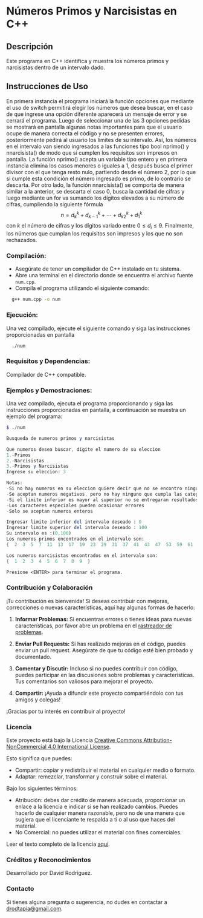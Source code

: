 # Números Primos y Narcisistas en C++

## Descripción

Este programa en C++ identifica y muestra los números primos y narcisistas dentro de un intervalo dado.

## Instrucciones de Uso
En primera instancia el programa iniciará la función opciones que mediante el uso de switch permitirá
elegir los números que desea buscar, en el caso de que ingrese una opción diferente aparecerá un mensaje de
error y se cerrará el programa.
Luego de seleccionar una de las 3 opciones pedidas se mostrará en pantalla algunas notas importantes para
que el usuario ocupe de manera correcta el código y no se presenten errores, posteriormente pedirá al usuario
los límites de su intervalo.
Así, los números en el intervalo van siendo ingresados a las funciones tipo bool nprimo() y nnarcisista()
de modo que si cumplen los requisitos son impresos en pantalla.
La función nprimo() acepta un variable tipo entero y en primera instancia elimina los casos menores o
iguales a 1, después busca el primer divisor con el que tenga resto nulo, partiendo desde el número 2, por
lo que si cumple esta condición el número ingresado es primo, de lo contrario se descarta. Por otro lado, la
función nnarcisista() se comporta de manera similar a la anterior, se descarta el caso 0, busca la cantidad
de cifras y luego mediante un for va sumando los dígitos elevados a su número de cifras, cumpliendo la
siguiente fórmula
$$n = d^k_{k}+d^k_{k-1}+\cdots+d^k_{k2}+d^k_{1}$$
con $k$ el número de cifras y los dígitos variado entre $0 \leq d_i \leq 9$. Finalmente, los números que cumplan los
requisitos son impresos y los que no son rechazados.

### Compilación:
- Asegúrate de tener un compilador de C++ instalado en tu sistema.
- Abre una terminal en el directorio donde se encuentra el archivo fuente `num.cpp`.
- Compila el programa utilizando el siguiente comando:
```bash
  g++ num.cpp -o num

```
### Ejecución:
Una vez compilado, ejecute el siguiente comando y siga las instrucciones proporcionadas en pantalla
```bash
  ./num
```  
### Requisitos y Dependencias:
Compilador de C++ compatible.

### Ejemplos y Demostraciones:
Una vez compilado, ejecuta el programa proporcionando y siga las instrucciones proporcionadas en pantalla, a continuación se muestra un ejemplo del programa:
```mathematica
$ ./num

Busqueda de numeros primos y narcisistas

Que numeros desea buscar, digite el numero de su eleccion
1.-Primos
2.-Narcisistas
3.-Primos y Narcisistas
Ingrese su eleccion: 3

Notas:
-Si no hay numeros en su eleccion quiere decir que no se encontro ningun valor en el intervalo
-Se aceptan numeros negativos, pero no hay ninguno que cumpla las categorias mencionadas
-Si el limite inferior es mayor al superior no se entregaran resultados
-Los caracteres especiales pueden ocasionar errores
-Solo se aceptan numeros enteros

Ingresar limite inferior del intervalo deseado : 0
Ingresar limite superior del intervalo deseado : 100
Su intervalo es :(0,100)
Los numeros primos encontrados en el intervalo son:
{  2  3  5  7  11  13  17  19  23  29  31  37  41  43  47  53  59  61  67  71  73  79  83  89  97  }

Los numeros narcisistas encontrados en el intervalo son:
{  1  2  3  4  5  6  7  8  9  }

Presione <ENTER> para terminar el programa.

```
### Contribución y Colaboración

¡Tu contribución es bienvenida! Si deseas contribuir con mejoras, correcciones o nuevas características, aquí hay algunas formas de hacerlo:

1. **Informar Problemas:** Si encuentras errores o tienes ideas para nuevas características, por favor abre un problema en el [rastreador de problemas](https://github.com/drodtapia/N-primos-y-narcisistas/issues).
   
2. **Enviar Pull Requests:** Si has realizado mejoras en el código, puedes enviar un pull request. Asegúrate de que tu código esté bien probado y documentado.

3. **Comentar y Discutir:** Incluso si no puedes contribuir con código, puedes participar en las discusiones sobre problemas y características. Tus comentarios son valiosos para mejorar el proyecto.

4. **Compartir:** ¡Ayuda a difundir este proyecto compartiéndolo con tus amigos y colegas!

¡Gracias por tu interés en contribuir al proyecto!

### Licencia

Este proyecto está bajo la Licencia [Creative Commons Attribution-NonCommercial 4.0 International License](https://creativecommons.org/licenses/by-nc/4.0/).

Esto significa que puedes:

- Compartir: copiar y redistribuir el material en cualquier medio o formato.
- Adaptar: remezclar, transformar y construir sobre el material.

Bajo los siguientes términos:

- Atribución: debes dar crédito de manera adecuada, proporcionar un enlace a la licencia e indicar si se han realizado cambios. Puedes hacerlo de cualquier manera razonable, pero no de una manera que sugiera que el licenciante te respalda a ti o al uso que haces del material.
- No Comercial: no puedes utilizar el material con fines comerciales.

Leer el texto completo de la licencia [aquí](https://creativecommons.org/licenses/by-nc/4.0/legalcode).

### Créditos y Reconocimientos
Desarrollado por David Rodríguez.

### Contacto
Si tienes alguna pregunta o sugerencia, no dudes en contactar a drodtapia@gmail.com.
